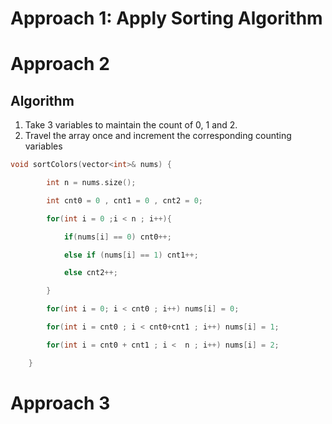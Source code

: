 
# Approach 1: Apply Sorting Algorithm 

# Approach 2

## Algorithm

1. Take 3 variables to maintain the count of 0, 1 and 2.
2. Travel the array once and increment the corresponding counting variables

```c++
void sortColors(vector<int>& nums) {

        int n = nums.size();

        int cnt0 = 0 , cnt1 = 0 , cnt2 = 0;

        for(int i = 0 ;i < n ; i++){

            if(nums[i] == 0) cnt0++;

            else if (nums[i] == 1) cnt1++;

            else cnt2++;

        }

        for(int i = 0; i < cnt0 ; i++) nums[i] = 0;

        for(int i = cnt0 ; i < cnt0+cnt1 ; i++) nums[i] = 1;

        for(int i = cnt0 + cnt1 ; i <  n ; i++) nums[i] = 2;

    }
```



# Approach 3

